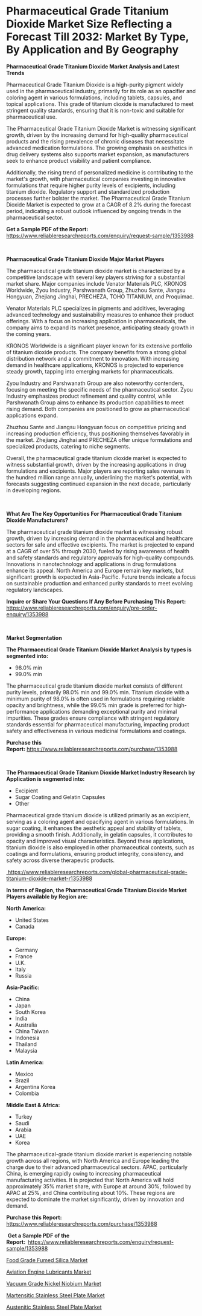 <p><h1>Pharmaceutical Grade Titanium Dioxide Market Size Reflecting a Forecast Till 2032: Market By Type, By Application and By Geography</h1></p><p><strong>Pharmaceutical Grade Titanium Dioxide Market Analysis and Latest Trends</strong></p>
<p><p>Pharmaceutical Grade Titanium Dioxide is a high-purity pigment widely used in the pharmaceutical industry, primarily for its role as an opacifier and coloring agent in various formulations, including tablets, capsules, and topical applications. This grade of titanium dioxide is manufactured to meet stringent quality standards, ensuring that it is non-toxic and suitable for pharmaceutical use.</p><p>The Pharmaceutical Grade Titanium Dioxide Market is witnessing significant growth, driven by the increasing demand for high-quality pharmaceutical products and the rising prevalence of chronic diseases that necessitate advanced medication formulations. The growing emphasis on aesthetics in drug delivery systems also supports market expansion, as manufacturers seek to enhance product visibility and patient compliance.</p><p>Additionally, the rising trend of personalized medicine is contributing to the market's growth, with pharmaceutical companies investing in innovative formulations that require higher purity levels of excipients, including titanium dioxide. Regulatory support and standardized production processes further bolster the market. The Pharmaceutical Grade Titanium Dioxide Market is expected to grow at a CAGR of 8.2% during the forecast period, indicating a robust outlook influenced by ongoing trends in the pharmaceutical sector.</p></p>
<p><strong>Get a Sample PDF of the Report:&nbsp;</strong> <a href="https://www.reliableresearchreports.com/enquiry/request-sample/1353988?utm_campaign=7&utm_medium=2&utm_source=Github&utm_content=ia&utm_term=04022025&utm_id=pharmaceutical-grade-titanium-dioxide">https://www.reliableresearchreports.com/enquiry/request-sample/1353988</a></p>
<p>&nbsp;</p>
<p><strong>Pharmaceutical Grade Titanium Dioxide Major Market Players</strong></p>
<p><p>The pharmaceutical grade titanium dioxide market is characterized by a competitive landscape with several key players striving for a substantial market share. Major companies include Venator Materials PLC, KRONOS Worldwide, Zyou Industry, Parshwanath Group, Zhuzhou Sante, Jiangsu Hongyuan, Zhejiang Jinghai, PRECHEZA, TOHO TITANIUM, and Proquimac.</p><p>Venator Materials PLC specializes in pigments and additives, leveraging advanced technology and sustainability measures to enhance their product offerings. With a focus on increasing application in pharmaceuticals, the company aims to expand its market presence, anticipating steady growth in the coming years.</p><p>KRONOS Worldwide is a significant player known for its extensive portfolio of titanium dioxide products. The company benefits from a strong global distribution network and a commitment to innovation. With increasing demand in healthcare applications, KRONOS is projected to experience steady growth, tapping into emerging markets for pharmaceuticals.</p><p>Zyou Industry and Parshwanath Group are also noteworthy contenders, focusing on meeting the specific needs of the pharmaceutical sector. Zyou Industry emphasizes product refinement and quality control, while Parshwanath Group aims to enhance its production capabilities to meet rising demand. Both companies are positioned to grow as pharmaceutical applications expand.</p><p>Zhuzhou Sante and Jiangsu Hongyuan focus on competitive pricing and increasing production efficiency, thus positioning themselves favorably in the market. Zhejiang Jinghai and PRECHEZA offer unique formulations and specialized products, catering to niche segments.</p><p>Overall, the pharmaceutical grade titanium dioxide market is expected to witness substantial growth, driven by the increasing applications in drug formulations and excipients. Major players are reporting sales revenues in the hundred million range annually, underlining the market's potential, with forecasts suggesting continued expansion in the next decade, particularly in developing regions.</p></p>
<p>&nbsp;</p>
<p><strong>What Are The Key Opportunities For Pharmaceutical Grade Titanium Dioxide Manufacturers?</strong></p>
<p><p>The pharmaceutical grade titanium dioxide market is witnessing robust growth, driven by increasing demand in the pharmaceutical and healthcare sectors for safe and effective excipients. The market is projected to expand at a CAGR of over 5% through 2030, fueled by rising awareness of health and safety standards and regulatory approvals for high-quality compounds. Innovations in nanotechnology and applications in drug formulations enhance its appeal. North America and Europe remain key markets, but significant growth is expected in Asia-Pacific. Future trends indicate a focus on sustainable production and enhanced purity standards to meet evolving regulatory landscapes.</p></p>
<p><strong>Inquire or Share Your Questions If Any Before Purchasing This Report:</strong> <a href="https://www.reliableresearchreports.com/enquiry/pre-order-enquiry/1353988?utm_campaign=7&utm_medium=2&utm_source=Github&utm_content=ia&utm_term=04022025&utm_id=pharmaceutical-grade-titanium-dioxide">https://www.reliableresearchreports.com/enquiry/pre-order-enquiry/1353988</a></p>
<p>&nbsp;</p>
<p><strong>Market Segmentation</strong></p>
<p><strong>The Pharmaceutical Grade Titanium Dioxide Market Analysis by types is segmented into:</strong></p>
<p><ul><li>98.0% min</li><li>99.0% min</li></ul></p>
<p><p>The pharmaceutical grade titanium dioxide market consists of different purity levels, primarily 98.0% min and 99.0% min. Titanium dioxide with a minimum purity of 98.0% is often used in formulations requiring reliable opacity and brightness, while the 99.0% min grade is preferred for high-performance applications demanding exceptional purity and minimal impurities. These grades ensure compliance with stringent regulatory standards essential for pharmaceutical manufacturing, impacting product safety and effectiveness in various medicinal formulations and coatings.</p></p>
<p><strong>Purchase this Report:&nbsp;</strong><a href="https://www.reliableresearchreports.com/purchase/1353988?utm_campaign=7&utm_medium=2&utm_source=Github&utm_content=ia&utm_term=04022025&utm_id=pharmaceutical-grade-titanium-dioxide">https://www.reliableresearchreports.com/purchase/1353988</a></p>
<p>&nbsp;</p>
<p><strong>The Pharmaceutical Grade Titanium Dioxide Market Industry Research by Application is segmented into:</strong></p>
<p><ul><li>Excipient</li><li>Sugar Coating and Gelatin Capsules</li><li>Other</li></ul></p>
<p><p>Pharmaceutical grade titanium dioxide is utilized primarily as an excipient, serving as a coloring agent and opacifying agent in various formulations. In sugar coating, it enhances the aesthetic appeal and stability of tablets, providing a smooth finish. Additionally, in gelatin capsules, it contributes to opacity and improved visual characteristics. Beyond these applications, titanium dioxide is also employed in other pharmaceutical contexts, such as coatings and formulations, ensuring product integrity, consistency, and safety across diverse therapeutic products.</p></p>
<p><a href="https://www.reliableresearchreports.com/global-pharmaceutical-grade-titanium-dioxide-market-r1353988?utm_campaign=7&utm_medium=2&utm_source=Github&utm_content=ia&utm_term=04022025&utm_id=pharmaceutical-grade-titanium-dioxide">&nbsp;https://www.reliableresearchreports.com/global-pharmaceutical-grade-titanium-dioxide-market-r1353988</a></p>
<p><strong>In terms of Region, the Pharmaceutical Grade Titanium Dioxide Market Players available by Region are:</strong></p>
<p>
    <p> <strong> North America: </strong>
        <ul>
            <li>United States</li>
            <li>Canada</li>
        </ul>
        </p> 
    <p> <strong> Europe: </strong>
        <ul>
            <li>Germany</li>
            <li>France</li>
            <li>U.K.</li>
            <li>Italy</li>
            <li>Russia</li>
        </ul>
        </p> 
    <p> <strong> Asia-Pacific: </strong>
        <ul>
            <li>China</li>
            <li>Japan</li>
            <li>South Korea</li>
            <li>India</li>
            <li>Australia</li>
            <li>China Taiwan</li>
            <li>Indonesia</li>
            <li>Thailand</li>
            <li>Malaysia</li>
        </ul>
        </p> 
    <p> <strong> Latin America: </strong>
        <ul>
            <li>Mexico</li>
            <li>Brazil</li>
            <li>Argentina Korea</li>
            <li>Colombia</li>
        </ul>
        </p> 
    <p> <strong> Middle East & Africa: </strong>
        <ul>
            <li>Turkey</li>
            <li>Saudi</li>
            <li>Arabia</li>
            <li>UAE</li>
            <li>Korea</li>
        </ul>
    </p>
    </p>
<p><p>The pharmaceutical-grade titanium dioxide market is experiencing notable growth across all regions, with North America and Europe leading the charge due to their advanced pharmaceutical sectors. APAC, particularly China, is emerging rapidly owing to increasing pharmaceutical manufacturing activities. It is projected that North America will hold approximately 35% market share, with Europe at around 30%, followed by APAC at 25%, and China contributing about 10%. These regions are expected to dominate the market significantly, driven by innovation and demand.</p></p>
<p><strong>Purchase this Report: </strong><a href="https://www.reliableresearchreports.com/purchase/1353988?utm_campaign=7&utm_medium=2&utm_source=Github&utm_content=ia&utm_term=04022025&utm_id=pharmaceutical-grade-titanium-dioxide">https://www.reliableresearchreports.com/purchase/1353988</a></p>
<p>&nbsp;<strong>Get a Sample PDF of the Report:&nbsp;&nbsp;</strong><a href="https://www.reliableresearchreports.com/enquiry/request-sample/1353988?utm_campaign=7&utm_medium=2&utm_source=Github&utm_content=ia&utm_term=04022025&utm_id=pharmaceutical-grade-titanium-dioxide">https://www.reliableresearchreports.com/enquiry/request-sample/1353988</a></p>
<p><strong></strong></p>
<p><p><a href="https://github.com/sherikacas30/Market-Research-Report-List-1/blob/main/food-grade-fumed-silica-market.md?utm_campaign=7&utm_medium=2&utm_source=Github&utm_content=ia&utm_term=04022025&utm_id=pharmaceutical-grade-titanium-dioxide">Food Grade Fumed Silica Market</a></p><p><a href="https://github.com/hannajuana198484/Market-Research-Report-List-1/blob/main/aviation-engine-lubricants-market.md?utm_campaign=7&utm_medium=2&utm_source=Github&utm_content=ia&utm_term=04022025&utm_id=pharmaceutical-grade-titanium-dioxide">Aviation Engine Lubricants Market</a></p><p><a href="https://github.com/oliveroste6/Market-Research-Report-List-1/blob/main/vacuum-grade-nickel-niobium-market.md?utm_campaign=7&utm_medium=2&utm_source=Github&utm_content=ia&utm_term=04022025&utm_id=pharmaceutical-grade-titanium-dioxide">Vacuum Grade Nickel Niobium Market</a></p><p><a href="https://github.com/chaturberville8181/Market-Research-Report-List-1/blob/main/martensitic-stainless-steel-plate-market.md?utm_campaign=7&utm_medium=2&utm_source=Github&utm_content=ia&utm_term=04022025&utm_id=pharmaceutical-grade-titanium-dioxide">Martensitic Stainless Steel Plate Market</a></p><p><a href="https://github.com/carendesrochers299/Market-Research-Report-List-1/blob/main/austenitic-stainless-steel-plate-market.md?utm_campaign=7&utm_medium=2&utm_source=Github&utm_content=ia&utm_term=04022025&utm_id=pharmaceutical-grade-titanium-dioxide">Austenitic Stainless Steel Plate Market</a></p></p>